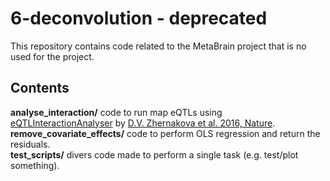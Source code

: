 6-deconvolution - deprecated
========

This repository contains code related to the MetaBrain project that is no used for the project.

Contents
--------


**analyse_interaction/** code to run map eQTLs using [eQTLInteractionAnalyser](https://github.com/molgenis/systemsgenetics/wiki/Discoveryof-hidden-confounders-of-QTLs) by [D.V. Zhernakova et al. 2016, Nature](https://www.nature.com/articles/ng.3737?proof=t).  
**remove_covariate_effects/** code to perform OLS regression and return the residuals.   
**test_scripts/** divers code made to perform a single task (e.g. test/plot something).


